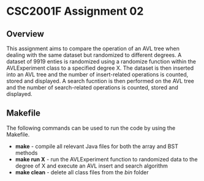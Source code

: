 # CSC2001F Assignment 02

## Overview
This assignment aims to compare the operation of an AVL tree when dealing with the same dataset but randomized to different degrees.
A dataset of 9919 enties is randomized using a randomize function within the AVLExperiment class to a specified degree X. 
The dataset is then inserted into an AVL tree and the number of insert-related operations is counted, stored and displayed.
A search fucntion is then performed on the AVL tree and the number of search-related operations is counted, stored and displayed.

## Makefile
The following commands can be used to run the code by using the Makefile.

- **make** - compile all relevant Java files for both the array and BST methods
- **make run X** - run the AVLExperiment function to randomized data to the degree of X 
                and execute an AVL insert and search algorithm
- **make clean** - delete all class files from the *bin* folder
